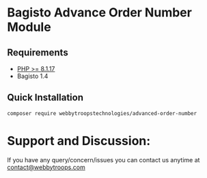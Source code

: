 # Bagisto Advance Order Number Module

## Requirements
- [PHP >= 8.1.17](http://php.net/)
- Bagisto 1.4 
## Quick Installation

```bash
composer require webbytroopstechnologies/advanced-order-number
```
#  Support and Discussion:
If you have any query/concern/issues you can contact us anytime at
contact@webbytroops.com
